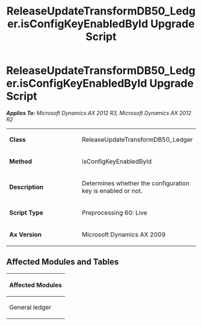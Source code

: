 ﻿---
title: ReleaseUpdateTransformDB50_Ledger.isConfigKeyEnabledById Upgrade Script
TOCTitle: ReleaseUpdateTransformDB50_Ledger.isConfigKeyEnabledById Upgrade Script
ms:assetid: 4d6e8cc0-e5fa-2ef9-2320-a6077ed84382
ms:mtpsurl: https://msdn.microsoft.com/en-us/library/JJ685437(v=AX.60)
ms:contentKeyID: 49708141
ms.date: 05/18/2015
mtps_version: v=AX.60
---

# ReleaseUpdateTransformDB50\_Ledger.isConfigKeyEnabledById Upgrade Script 


_**Applies To:** Microsoft Dynamics AX 2012 R3, Microsoft Dynamics AX 2012 R2_

<table>
<colgroup>
<col style="width: 50%" />
<col style="width: 50%" />
</colgroup>
<tbody>
<tr class="odd">
<td><p><strong>Class</strong></p></td>
<td><p>ReleaseUpdateTransformDB50_Ledger</p></td>
</tr>
<tr class="even">
<td><p><strong>Method</strong></p></td>
<td><p>isConfigKeyEnabledById</p></td>
</tr>
<tr class="odd">
<td><p><strong>Description</strong></p></td>
<td><p>Determines whether the configuration key is enabled or not.</p></td>
</tr>
<tr class="even">
<td><p><strong>Script Type</strong></p></td>
<td><p>Preprocessing 60: Live</p></td>
</tr>
<tr class="odd">
<td><p><strong>Ax Version</strong></p></td>
<td><p>Microsoft Dynamics AX 2009</p></td>
</tr>
</tbody>
</table>


## Affected Modules and Tables

<table>
<colgroup>
<col style="width: 100%" />
</colgroup>
<thead>
<tr class="header">
<th><p>Affected Modules</p></th>
</tr>
</thead>
<tbody>
<tr class="odd">
<td><p>General ledger</p></td>
</tr>
</tbody>
</table>

  


